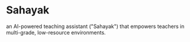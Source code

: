 # Sahayak
an AI-powered teaching assistant ("Sahayak") that empowers teachers in multi-grade, low-resource environments.
